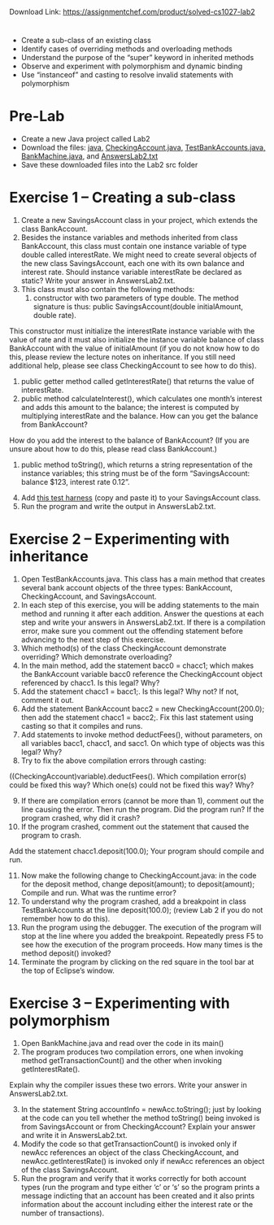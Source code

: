 Download Link: https://assignmentchef.com/product/solved-cs1027-lab2
<br>
<h1></h1>

<ul>

 <li>Create a sub-class of an existing class</li>

 <li>Identify cases of overriding methods and overloading methods</li>

 <li>Understand the purpose of the “super” keyword in inherited methods</li>

 <li>Observe and experiment with polymorphism and dynamic binding</li>

 <li>Use “instanceof” and casting to resolve invalid statements with polymorphism</li>

</ul>




<h1>Pre-Lab</h1>




<ul>

 <li>Create a new Java project called Lab2</li>

 <li>Download the files: <a href="https://www.csd.uwo.ca/courses/CS1027a/labs/lab02/BankAccount.java">java</a><a href="https://www.csd.uwo.ca/courses/CS1027a/labs/lab02/BankAccount.java">,</a> <a href="https://www.csd.uwo.ca/courses/CS1027a/labs/lab02/CheckingAccount.java">CheckingAccount.java</a><a href="https://www.csd.uwo.ca/courses/CS1027a/labs/lab02/CheckingAccount.java">,</a> <a href="https://www.csd.uwo.ca/courses/CS1027a/labs/lab02/TestBankAccounts.java">TestBankAccounts.java</a><a href="https://www.csd.uwo.ca/courses/CS1027a/labs/lab02/TestBankAccounts.java">,</a> <a href="https://www.csd.uwo.ca/courses/CS1027a/labs/lab02/BankMachine.java">BankMachine.java</a><a href="https://www.csd.uwo.ca/courses/CS1027a/labs/lab02/BankMachine.java">,</a> and <a href="https://www.csd.uwo.ca/courses/CS1027a/labs/lab02/AnswersLab2.txt">AnswersLab</a><a href="https://www.csd.uwo.ca/courses/CS1027a/labs/lab02/AnswersLab2.txt">2</a><a href="https://www.csd.uwo.ca/courses/CS1027a/labs/lab02/AnswersLab2.txt">.txt</a></li>

 <li>Save these downloaded files into the Lab2 src folder</li>

</ul>




<h1>Exercise 1 – Creating a sub-class</h1>




<ol>

 <li>Create a new SavingsAccount class in your project, which extends the class BankAccount.</li>

 <li>Besides the instance variables and methods inherited from class BankAccount, this class must contain one instance variable of type double called interestRate. We might need to create several objects of the new class SavingsAccount, each one with its own balance and interest rate. Should instance variable interestRate be declared as static? Write your answer in AnswersLab2.txt.</li>

 <li>This class must also contain the following methods:

  <ol>

   <li>constructor with two parameters of type double. The method signature is thus: public SavingsAccount(double initialAmount, double rate).</li>

  </ol></li>

</ol>

This constructor must initialize the interestRate instance variable with the value of rate and it must also initialize the instance variable balance of class BankAccount with the value of initialAmount (if you do not know how to do this, please review the lecture notes on inheritance. If you still need additional help, please see class CheckingAccount to see how to do this).

<ol>

 <li>public getter method called getInterestRate() that returns the value of interestRate.</li>

 <li>public method calculateInterest(), which calculates one month’s interest and adds this amount to the balance; the interest is computed by multiplying interestRate and the balance. How can you get the balance from BankAccount?</li>

</ol>

How do you add the interest to the balance of BankAccount? (If you are unsure about how to do this, please read class BankAccount.)

<ol>

 <li>public method toString(), which returns a string representation of the instance variables; this string must be of the form “SavingsAccount: balance $123, interest rate 0.12”.</li>

</ol>

<ol start="4">

 <li>Add <a href="https://www.csd.uwo.ca/courses/CS1027a/labs/lab02/main.txt">this test harness</a> (copy and paste it) to your SavingsAccount class.</li>

 <li>Run the program and write the output in AnswersLab2.txt.</li>

</ol>




<h1>Exercise 2 – Experimenting with inheritance</h1>




<ol>

 <li>Open TestBankAccounts.java. This class has a main method that creates several bank account objects of the three types: BankAccount, CheckingAccount, and SavingsAccount.</li>

 <li>In each step of this exercise, you will be adding statements to the main method and running it after each addition. Answer the questions at each step and write your answers in AnswersLab2.txt. If there is a compilation error, make sure you comment out the offending statement before advancing to the next step of this exercise.</li>

 <li>Which method(s) of the class CheckingAccount demonstrate overriding? Which demonstrate overloading?</li>

 <li>In the main method, add the statement bacc0 = chacc1; which makes the BankAccount variable bacc0 reference the CheckingAccount object referenced by chacc1. Is this legal? Why?</li>

 <li>Add the statement chacc1 = bacc1;. Is this legal? Why not? If not, comment it out.</li>

 <li>Add the statement BankAccount bacc2 = new CheckingAccount(200.0); then add the statement chacc1 = bacc2;. Fix this last statement using casting so that it compiles and runs.</li>

 <li>Add statements to invoke method deductFees(), without parameters, on all variables bacc1, chacc1, and sacc1. On which type of objects was this legal? Why?</li>

 <li>Try to fix the above compilation errors through casting:</li>

</ol>

((CheckingAccount)variable).deductFees(). Which compilation error(s) could be fixed this way? Which one(s) could not be fixed this way? Why?

<ol start="9">

 <li>If there are compilation errors (cannot be more than 1), comment out the line causing the error. Then run the program. Did the program run? If the program crashed, why did it crash?</li>

 <li>If the program crashed, comment out the statement that caused the program to crash.</li>

</ol>

Add the statement chacc1.deposit(100.0); Your program should compile and run.

<ol start="11">

 <li>Now make the following change to CheckingAccount.java: in the code for the deposit method, change deposit(amount); to deposit(amount); Compile and run. What was the runtime error?</li>

 <li>To understand why the program crashed, add a breakpoint in class TestBankAccounts at the line deposit(100.0); (review Lab 2 if you do not remember how to do this).</li>

 <li>Run the program using the debugger. The execution of the program will stop at the line where you added the breakpoint. Repeatedly press F5 to see how the execution of the program proceeds. How many times is the method deposit() invoked?</li>

 <li>Terminate the program by clicking on the red square in the tool bar at the top of Eclipse’s window.</li>

</ol>




<h1>Exercise 3 – Experimenting with polymorphism</h1>




<ol>

 <li>Open BankMachine.java and read over the code in its main()</li>

 <li>The program produces two compilation errors, one when invoking method getTransactionCount() and the other when invoking getInterestRate().</li>

</ol>

Explain why the compiler issues these two errors. Write your answer in AnswersLab2.txt.

<ol start="3">

 <li>In the statement String accountInfo = newAcc.toString(); just by looking at the code can you tell whether the method toString() being invoked is from SavingsAccount or from CheckingAccount? Explain your answer and write it in AnswersLab2.txt.</li>

 <li>Modify the code so that getTransactionCount() is invoked only if newAcc references an object of the class CheckingAccount, and newAcc.getInterestRate() is invoked only if newAcc references an object of the class SavingsAccount.</li>

 <li>Run the program and verify that it works correctly for both account types (run the program and type either ‘c’ or ‘s’ so the program prints a message indicting that an account has been created and it also prints information about the account including either the interest rate or the number of transactions).</li>

</ol>


